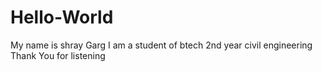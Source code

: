 # Hello-World
My name is shray Garg 
I am a student of btech 2nd year civil engineering 
Thank You for listening
